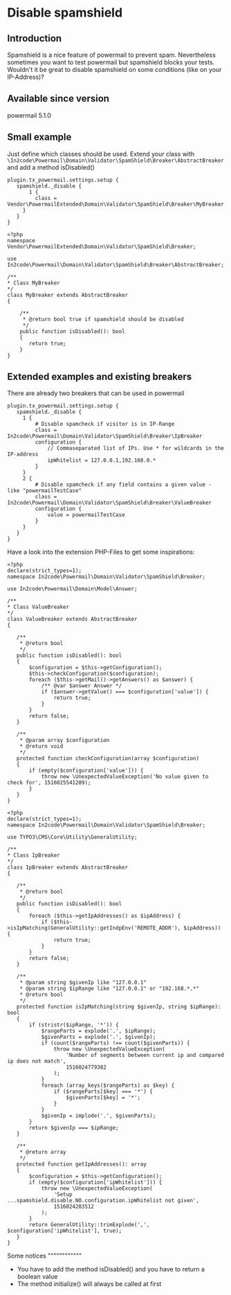 # Disable spamshield

## Introduction

Spamshield is a nice feature of powermail to prevent spam. Nevertheless sometimes you want to test powermail but
spamshield blocks your tests. Wouldn't it be great to disable spamshield on some conditions (like on your IP-Address)?

## Available since version

powermail 5.1.0

## Small example

Just define which classes should be used. Extend your class with
`\In2code\Powermail\Domain\Validator\SpamShield\Breaker\AbstractBreaker` and add a method isDisabled()

```
plugin.tx_powermail.settings.setup {
   spamshield._disable {
       1 {
         class = Vendor\PowermailExtended\Domain\Validator\SpamShield\Breaker\MyBreaker
     }
   }
}
```

```
<?php
namespace Vendor\PowermailExtended\Domain\Validator\SpamShield\Breaker;

use In2code\Powermail\Domain\Validator\SpamShield\Breaker\AbstractBreaker;

/**
* Class MyBreaker
*/
class MyBreaker extends AbstractBreaker
{

    /**
     * @return bool true if spamshield should be disabled
     */
    public function isDisabled(): bool
    {
       return true;
    }
}
```

## Extended examples and existing breakers

There are already two breakers that can be used in powermail

```
plugin.tx_powermail.settings.setup {
   spamshield._disable {
     1 {
         # Disable spamcheck if visitor is in IP-Range
         class = In2code\Powermail\Domain\Validator\SpamShield\Breaker\IpBreaker
         configuration {
             // Commaseparated list of IPs. Use * for wildcards in the IP-address
             ipWhitelist = 127.0.0.1,192.168.0.*
         }
     }
     2 {
         # Disable spamcheck if any field contains a given value - like "powermailTestCase"
         class = In2code\Powermail\Domain\Validator\SpamShield\Breaker\ValueBreaker
         configuration {
             value = powermailTestCase
         }
     }
   }
}
```


Have a look into the extension PHP-Files to get some inspirations:

```
<?php
declare(strict_types=1);
namespace In2code\Powermail\Domain\Validator\SpamShield\Breaker;

use In2code\Powermail\Domain\Model\Answer;

/**
* Class ValueBreaker
*/
class ValueBreaker extends AbstractBreaker
{

   /**
    * @return bool
    */
   public function isDisabled(): bool
   {
       $configuration = $this->getConfiguration();
       $this->checkConfiguration($configuration);
       foreach ($this->getMail()->getAnswers() as $answer) {
           /** @var $answer Answer */
           if ($answer->getValue() === $configuration['value']) {
               return true;
           }
       }
       return false;
   }

   /**
    * @param array $configuration
    * @return void
    */
   protected function checkConfiguration(array $configuration)
   {
       if (empty($configuration['value'])) {
           throw new \UnexpectedValueException('No value given to check for', 1516025541289);
       }
   }
}
```


```
<?php
declare(strict_types=1);
namespace In2code\Powermail\Domain\Validator\SpamShield\Breaker;

use TYPO3\CMS\Core\Utility\GeneralUtility;

/**
* Class IpBreaker
*/
class IpBreaker extends AbstractBreaker
{

   /**
    * @return bool
    */
   public function isDisabled(): bool
   {
       foreach ($this->getIpAddresses() as $ipAddress) {
           if ($this->isIpMatching(GeneralUtility::getIndpEnv('REMOTE_ADDR'), $ipAddress)) {
               return true;
           }
       }
       return false;
   }

   /**
    * @param string $givenIp like "127.0.0.1"
    * @param string $ipRange like "127.0.0.1" or "192.168.*.*"
    * @return bool
    */
   protected function isIpMatching(string $givenIp, string $ipRange): bool
   {
       if (stristr($ipRange, '*')) {
           $rangeParts = explode('.', $ipRange);
           $givenParts = explode('.', $givenIp);
           if (count($rangeParts) !== count($givenParts)) {
               throw new \UnexpectedValueException(
                   'Number of segments between current ip and compared ip does not match',
                   1516024779382
               );
           }
           foreach (array_keys($rangeParts) as $key) {
               if ($rangeParts[$key] === '*') {
                   $givenParts[$key] = '*';
               }
           }
           $givenIp = implode('.', $givenParts);
       }
       return $givenIp === $ipRange;
   }

   /**
    * @return array
    */
   protected function getIpAddresses(): array
   {
       $configuration = $this->getConfiguration();
       if (empty($configuration['ipWhitelist'])) {
           throw new \UnexpectedValueException(
               'Setup ...spamshield.disable.NO.configuration.ipWhitelist not given',
               1516024283512
           );
       }
       return GeneralUtility::trimExplode(',', $configuration['ipWhitelist'], true);
   }
}
```


Some notices
""""""""""""

* You have to add the method isDisabled() and you have to return a boolean value
* The method initialize() will always be called at first
